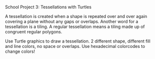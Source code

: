 School Project 3: Tessellations with Turtles

A tessellation is created when a shape is repeated over and over again covering a plane without any gaps or overlaps. Another word for a tessellation is a tiling. A regular tessellation means a tiling made up of congruent regular polygons.

Use Turtle graphics to draw a tessellation. 2 different shape, different fill and line colors, no space or overlaps. Use hexadecimal colorcodes to change colors!
